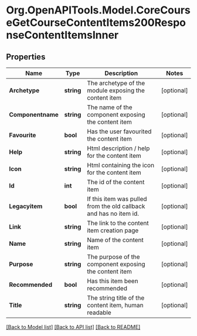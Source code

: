 # Org.OpenAPITools.Model.CoreCourseGetCourseContentItems200ResponseContentItemsInner

## Properties

Name | Type | Description | Notes
------------ | ------------- | ------------- | -------------
**Archetype** | **string** | The archetype of the module exposing the content item | [optional] 
**Componentname** | **string** | The name of the component exposing the content item | [optional] 
**Favourite** | **bool** | Has the user favourited the content item | [optional] 
**Help** | **string** | Html description / help for the content item | [optional] 
**Icon** | **string** | Html containing the icon for the content item | [optional] 
**Id** | **int** | The id of the content item | [optional] 
**Legacyitem** | **bool** | If this item was pulled from the old callback and has no item id. | [optional] 
**Link** | **string** | The link to the content item creation page | [optional] 
**Name** | **string** | Name of the content item | [optional] 
**Purpose** | **string** | The purpose of the component exposing the content item | [optional] 
**Recommended** | **bool** | Has this item been recommended | [optional] 
**Title** | **string** | The string title of the content item, human readable | [optional] 

[[Back to Model list]](../README.md#documentation-for-models) [[Back to API list]](../README.md#documentation-for-api-endpoints) [[Back to README]](../README.md)

